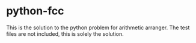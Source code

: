# python-fcc
This is the solution to the python problem for arithmetic arranger.
The test files are not included, this is solely the solution.
